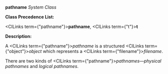 **pathname** *System Class* 



**Class Precedence List:** 



<ClLinks  term={"pathname"}><b>pathname</b></ClLinks>, <ClLinks  term={"t"}><b>t</b></ClLinks> 



**Description:** 



A <ClLinks  term={"pathname"}><i>pathname</i></ClLinks> is a structured <ClLinks  term={"object"}><i>object</i></ClLinks> which represents a <ClLinks  term={"filename"}><i>filename</i></ClLinks>. 



There are two kinds of <ClLinks  term={"pathname"}><i>pathnames</i></ClLinks>—*physical pathnames* and *logical pathnames*. 



